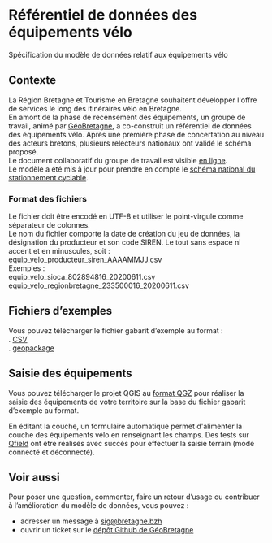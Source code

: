 # Référentiel de données des équipements vélo

Spécification du modèle de données relatif aux équipements vélo

## Contexte

La Région Bretagne et Tourisme en Bretagne souhaitent développer l'offre de services le long des itinéraires vélo en Bretagne.</br>
En amont de la phase de recensement des équipements, un groupe de travail, animé par [GéoBretagne](https://geobretagne.fr), a co-construit un référentiel de données des équipements vélo. Après une première phase de concertation au niveau des acteurs bretons, plusieurs relecteurs nationaux ont validé le schéma proposé.</br>
Le document collaboratif du groupe de travail est visible [en ligne](https://docs.google.com/document/d/e/2PACX-1vTJOQw0eMIz8G03DL6oQ2PoRxbROSmbltUPFlGSAR-x6EGSVGnRD58G32OsHe8jNg/pub).</br>
Le modèle a été mis à jour pour prendre en compte le [schéma national du stationnement cyclable](https://schema.data.gouv.fr/etalab/schema-stationnement-cyclable/).</p>

### Format des fichiers

Le fichier doit être encodé en UTF-8 et utiliser le point-virgule comme séparateur de colonnes.</br>
Le nom du fichier comporte la date de création du jeu de données, la désignation du producteur et son code SIREN. Le tout sans espace ni accent et en minuscules, soit : equip_velo_producteur_siren_AAAAMMJJ.csv</br>
Exemples :</br>
equip_velo_sioca_802894816_20200611.csv</br>
equip_velo_regionbretagne_233500016_20200611.csv

## Fichiers d’exemples

Vous pouvez télécharger le fichier gabarit d’exemple au format :</br>
. [CSV](https://github.com/geobretagne/schema-equipements-velo/raw/v0.5.0/exemple-valide.csv)</br>
. [geopackage](https://github.com/geobretagne/schema-equipements-velo/raw/v0.5.0/exemple-valide.gpkg)

## Saisie des équipements

Vous pouvez télécharger le projet QGIS au [format QGZ](https://github.com/geobretagne/schema-equipements-velo/raw/v0.5.0/saisie-equipements-velo.qgz) pour réaliser  la saisie des équipements de votre territoire sur la base du fichier gabarit d’exemple au format.

En éditant la couche, un formulaire automatique permet d'alimenter la couche des équipements vélo en renseignant les champs.
Des tests sur [Qfield](https://qfield.org/) ont être réalisés avec succès pour effectuer la saisie terrain (mode connecté et déconnecté).

## Voir aussi

Pour poser une question, commenter, faire un retour d’usage ou contribuer à l’amélioration du modèle de données, vous pouvez :
- adresser un message à sig@bretagne.bzh
- ouvrir un ticket sur le [dépôt Github de GéoBretagne](https://github.com/geobretagne/schema-equipements-velo/issues)
